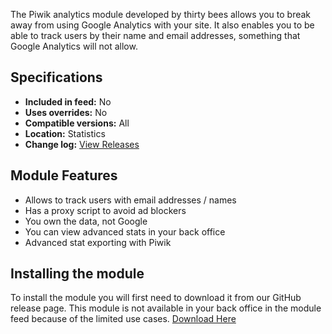 The Piwik analytics module developed by thirty bees allows you to break away from using Google Analytics with your site. It also enables you to be able to track users by their name and email addresses, something that Google Analytics will not allow.

## Specifications
+ **Included in feed:** No
+ **Uses overrides:** No
+ **Compatible versions:** All
+ **Location:** Statistics
+ **Change log:** [View Releases](https://github.com/thirtybees/piwikanalyticsjs/releases/)

## Module Features

+ Allows to track users with email addresses / names
+ Has a proxy script to avoid ad blockers
+ You own the data, not Google
+ You can view advanced stats in your back office
+ Advanced stat exporting with Piwik

## Installing the module

To install the module you will first need to download it from our GitHub release page. This module is not available in your back office in the module feed because of the limited use cases. [Download Here](https://github.com/thirtybees/piwikanalyticsjs/releases/latest)